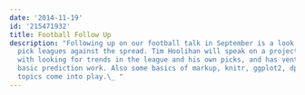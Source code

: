 ```yaml
---
date: '2014-11-19'
id: '215471932'
title: Football Follow Up
description: "Following up on our football talk in September is a look at analyzing
  pick leagues against the spread. Tim Hoolihan will speak on a project that started
  with looking for trends in the league and his own picks, and has ventured into some
  basic prediction work. Also some basics of markup, knitr, ggplot2, dplyr and other
  topics come into play.\_ "
---
```

